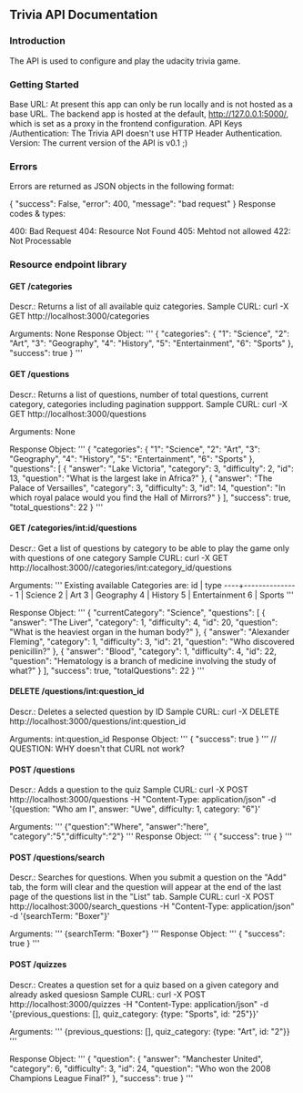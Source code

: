 ## Trivia API Documentation


### Introduction
The API is used to configure and play the udacity trivia game.


### Getting Started
Base URL: At present this app can only be run locally and is not hosted as a base URL. The backend app is hosted at the default, http://127.0.0.1:5000/, which is set as a proxy in the frontend configuration.
API Keys /Authentication: The Trivia API doesn't use HTTP Header Authentication.
Version: The current version of the API is v0.1 ;)


### Errors
Errors are returned as JSON objects in the following format:

{
    "success": False, 
    "error": 400,
    "message": "bad request"
}
Response codes & types:

400: Bad Request
404: Resource Not Found
405: Mehtod not allowed
422: Not Processable


### Resource endpoint library


#### GET /categories

Descr.: Returns a list of all available quiz categories.
Sample CURL: curl -X GET http://localhost:3000/categories

Arguments: None
Response Object: ''' { "categories": { "1": "Science", "2": "Art", "3": "Geography", "4": "History", "5": "Entertainment", "6": "Sports" }, "success": true } '''


#### GET /questions

Descr.: Returns a list of questions, number of total questions, current category, categories including pagination suppport.
Sample CURL: curl -X GET http://localhost:3000/questions

Arguments: None

Response Object: ''' { "categories": { "1": "Science", "2": "Art", "3": "Geography", "4": "History", "5": "Entertainment", "6": "Sports" }, "questions": [ { "answer": "Lake Victoria", "category": 3, "difficulty": 2, "id": 13, "question": "What is the largest lake in Africa?" }, { "answer": "The Palace of Versailles", "category": 3, "difficulty": 3, "id": 14, "question": "In which royal palace would you find the Hall of Mirrors?" } ], "success": true, "total_questions": 22 } '''


#### GET /categories/int:id/questions

Descr.: Get a list of questions by category to be able to play the game only with questions of one category
Sample CURL: curl -X GET http://localhost:3000//categories/int:category_id/questions

Arguments: ''' Existing available Categories are: id | type
----+--------------- 1 | Science 2 | Art 3 | Geography 4 | History 5 | Entertainment 6 | Sports
'''

Response Object: ''' { "currentCategory": "Science", "questions": [ { "answer": "The Liver", "category": 1, "difficulty": 4, "id": 20, "question": "What is the heaviest organ in the human body?" }, { "answer": "Alexander Fleming", "category": 1, "difficulty": 3, "id": 21, "question": "Who discovered penicillin?" }, { "answer": "Blood", "category": 1, "difficulty": 4, "id": 22, "question": "Hematology is a branch of medicine involving the study of what?" } ], "success": true, "totalQuestions": 22 } '''


#### DELETE /questions/int:question_id

Descr.: Deletes a selected question by ID
Sample CURL: curl -X DELETE http://localhost:3000/questions/int:question_id

Arguments: int:question_id
Response Object: ''' { "success": true } '''
// QUESTION: WHY doesn't that CURL not work?


#### POST /questions

Descr.: Adds a question to the quiz
Sample CURL: curl -X POST http://localhost:3000/questions -H "Content-Type: application/json" -d '{question: "Who am I", answer: "Uwe", difficulty: 1, category: "6"}'

Arguments: ''' {"question":"Where", "answer":"here", "category":"5","difficulty":"2"} '''
Response Object: ''' { "success": true } '''


#### POST /questions/search

Descr.: Searches for questions. When you submit a question on the "Add" tab, the form will clear and the question will appear at the end of the last page of the questions list in the "List" tab.
Sample CURL: curl -X POST http://localhost:3000/search_questions -H "Content-Type: application/json" -d '{searchTerm: "Boxer"}'

Arguments: ''' {searchTerm: "Boxer"} '''
Response Object: ''' { "success": true } '''


#### POST /quizzes

Descr.: Creates a question set for a quiz based on a given category and already asked quesiosn
Sample CURL: curl -X POST http://localhost:3000/quizzes -H "Content-Type: application/json" -d '{previous_questions: [], quiz_category: {type: "Sports", id: "25"}}'

Arguments: ''' {previous_questions: [], quiz_category: {type: "Art", id: "2"}} '''

Response Object: ''' { "question": { "answer": "Manchester United", "category": 6, "difficulty": 3, "id": 24, "question": "Who won the 2008 Champions League Final?" }, "success": true } '''